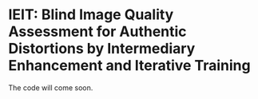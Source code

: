 # IEIT: Blind Image Quality Assessment for Authentic Distortions by Intermediary Enhancement and Iterative Training
The code will come soon.

